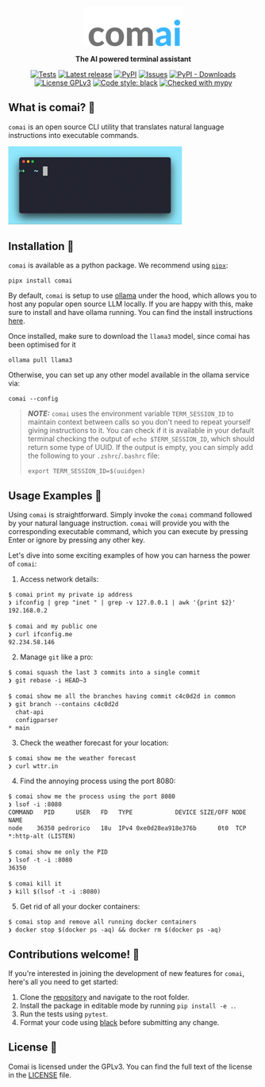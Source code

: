 <div align="center">
  <img src="https://raw.githubusercontent.com/ricopinazo/comai/main/logo.svg" alt="comai" width="200"/>

**The AI powered terminal assistant**

[![Tests](https://github.com/ricopinazo/comai/actions/workflows/tests.yml/badge.svg)](https://github.com/ricopinazo/comai/actions/workflows/tests.yml)
[![Latest release](https://img.shields.io/github/v/release/ricopinazo/comai?color=brightgreen&include_prereleases)](https://github.com/ricopinazo/comai/releases)
[![PyPI](https://img.shields.io/pypi/v/comai)](https://pypi.org/project/comai/)
[![Issues](https://img.shields.io/github/issues/ricopinazo/comai?color=brightgreen)](https://github.com/ricopinazo/comai/issues)
[![PyPI - Downloads](https://img.shields.io/pypi/dm/comai)](https://pypi.org/project/comai/)
[![License GPLv3](https://img.shields.io/badge/license-GPLv3-blue.svg)](./LICENSE)
[![Code style: black](https://img.shields.io/badge/code%20style-black-000000.svg)](https://github.com/psf/black)
[![Checked with mypy](http://www.mypy-lang.org/static/mypy_badge.svg)](http://mypy-lang.org/)

</div>

## What is comai? 🎯

`comai` is an open source CLI utility that translates natural language instructions into executable commands.

<div align="left">
<img src="https://raw.githubusercontent.com/ricopinazo/comai/main/demo.gif" alt="demo" width="350"/>
</div>

## Installation 🚀

`comai` is available as a python package. We recommend using [`pipx`](https://pypa.github.io/pipx/):

```shell
pipx install comai
```

By default, `comai` is setup to use [ollama](https://ollama.com) under the hood, which allows you to host any popular open source LLM locally. If you are happy with this, make sure to install and have ollama running. You can find the install instructions [here](https://ollama.com/download).

Once installed, make sure to download the `llama3` model, since comai has been optimised for it

```shell
ollama pull llama3
```

Otherwise, you can set up any other model available in the ollama service via:

```shell
comai --config
```

> **_NOTE:_** `comai` uses the environment variable `TERM_SESSION_ID` to maintain context between calls so you don't need to repeat yourself giving instructions to it. You can check if it is available in your default terminal checking the output of `echo $TERM_SESSION_ID`, which should return some type of UUID. If the output is empty, you can simply add the following to your `.zshrc`/`.bashrc` file:
>
> ```shell
> export TERM_SESSION_ID=$(uuidgen)
> ```

## Usage Examples 🎉

Using `comai` is straightforward. Simply invoke the `comai` command followed by your natural language instruction. `comai` will provide you with the corresponding executable command, which you can execute by pressing Enter or ignore by pressing any other key.

Let's dive into some exciting examples of how you can harness the power of `comai`:

1. Access network details:

```shell
$ comai print my private ip address
❯ ifconfig | grep "inet " | grep -v 127.0.0.1 | awk '{print $2}'
192.168.0.2

$ comai and my public one
❯ curl ifconfig.me
92.234.58.146
```

2. Manage `git` like a pro:

```shell
$ comai squash the last 3 commits into a single commit
❯ git rebase -i HEAD~3

$ comai show me all the branches having commit c4c0d2d in common
❯ git branch --contains c4c0d2d
  chat-api
  configparser
* main
```

3. Check the weather forecast for your location:

```shell
$ comai show me the weather forecast
❯ curl wttr.in
```

4. Find the annoying process using the port 8080:

```shell
$ comai show me the process using the port 8080
❯ lsof -i :8080
COMMAND   PID      USER   FD   TYPE            DEVICE SIZE/OFF NODE NAME
node    36350 pedrorico   18u  IPv4 0xe0d28ea918e376b      0t0  TCP *:http-alt (LISTEN)

$ comai show me only the PID
❯ lsof -t -i :8080
36350

$ comai kill it
❯ kill $(lsof -t -i :8080)
```

5. Get rid of all your docker containers:

```shell
$ comai stop and remove all running docker containers
❯ docker stop $(docker ps -aq) && docker rm $(docker ps -aq)
```

## Contributions welcome! 🤝

If you're interested in joining the development of new features for `comai`, here's all you need to get started:

1. Clone the [repository](https://github.com/ricopinazo/comai) and navigate to the root folder.
2. Install the package in editable mode by running `pip install -e .`.
3. Run the tests using `pytest`.
4. Format your code using [black](https://github.com/psf/black) before submitting any change.

## License 📜

Comai is licensed under the GPLv3. You can find the full text of the license in the [LICENSE](./LICENSE) file.
